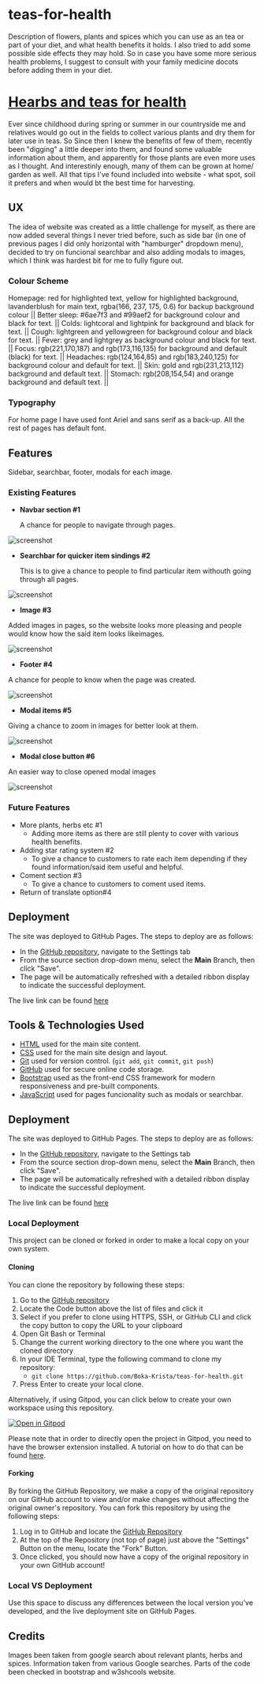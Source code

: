 # teas-for-health
Description of flowers, plants and spices which you can use as an tea or part of your diet, and what health benefits it holds. I also tried to add some possible side effects they may hold. So in case you have some more serious health problems, I suggest to consult with your family medicine docots before adding them in your diet.
# [Hearbs and teas for health](https://healthherbteas.com/)

Ever since childhood during spring or summer in our countryside me and relatives would go out in the fields to collect various plants and dry them for later use in teas. So Since then I knew the benefits of few of them, recently been "digging" a little deeper into them, and found some valuable information about them, and apparently for those plants are even more uses as I thought. And interestinly enough, many of them can be grown at home/ garden as well. All that tips I've found included into website - what spot, soil it prefers and when would bt the best time for harvesting.


## UX


The idea of website was created as a little challenge for myself, as there are now added several things I never tried before, such as side bar (in one of previous pages I did only horizontal with "hamburger" dropdown menu), decided to try on funcional searchbar and also adding modals to images, which I think was hardest bit for me to fully figure out. 



### Colour Scheme



Homepage: red for highlighted text, yellow for highlighted background, lavanderblush for main text, rgba(166, 237, 175, 0.6) for backup background colour ||
Better sleep: #6ae7f3 and #99aef2 for background colour and black for text. ||
Colds: lightcoral and lightpink for background and black for text. ||
Cough: lightgreen and yellowgreen for background colour and black for text. ||
Fever: grey and lightgrey as background colour and black for text. ||
Focus: rgb(221,170,187) and rgb(173,116,135) for background and default (black) for text. ||
Headaches: rgb(124,164,85) and rgb(183,240,125) for background colour and default for text. ||
Skin: gold and rgb(231,213,112) background and default text. ||
Stomach: rgb(208,154,54) and orange background and default text. ||



### Typography


For home page I have used font Ariel and sans serif as a back-up.
All the rest of pages has default font. 



## Features

Sidebar, searchbar, footer, modals for each image.

### Existing Features

- **Navbar section #1**

  A chance for people to navigate through pages.

![screenshot](DOCUMENTATION/screenshots/sidebar.jpeg)

- **Searchbar for quicker item sindings #2**

    This is to give a chance to people to find particular item withouth going through all pages.

![screenshot](DOCUMENTATION/screenshots/searchbar.jpeg)



- **Image  #3**

Added images in pages, so the website looks more pleasing and people would know how the said item looks likeimages.

![screenshot](DOCUMENTATION/screenshots/images.jpeg)

- **Footer  #4**

A chance for people to know when the page was created.

![screenshot](DOCUMENTATION/screenshots/footer.jpeg)

- **Modal items  #5**

Giving a chance to zoom in images for better look at them.

![screenshot](DOCUMENTATION/screenshots/modal.jpeg)

- **Modal close button  #6**

An easier way to close opened modal images

![screenshot](DOCUMENTATION/screenshots/modal-close.jpeg)


### Future Features



- More plants, herbs etc #1
    - Adding more items as there are still plenty to cover with various health benefits.
- Adding star rating system #2
    - To give a chance to customers to rate each item depending if they found information/said item useful and helpful.
-  Coment section #3
    - To give a chance to customers to coment used items.
- Return of translate option#4



## Deployment

The site was deployed to GitHub Pages. The steps to deploy are as follows:

- In the [GitHub repository](https://github.com/Boka-Krista/teas-for-health), navigate to the Settings tab 
- From the source section drop-down menu, select the **Main** Branch, then click "Save".
- The page will be automatically refreshed with a detailed ribbon display to indicate the successful deployment.

The live link can be found [here](https://boka-krista.github.io/teas-for-health/)



## Tools & Technologies Used



- [HTML](https://en.wikipedia.org/wiki/HTML) used for the main site content.
- [CSS](https://en.wikipedia.org/wiki/CSS) used for the main site design and layout.
- [Git](https://git-scm.com) used for version control. (`git add`, `git commit`, `git push`)
- [GitHub](https://github.com) used for secure online code storage.
- [Bootstrap](https://getbootstrap.com) used as the front-end CSS framework for modern responsiveness and pre-built components.
- [JavaScript](https://simple.wikipedia.org/wiki/JavaScript) used for pages funcionality such as modals or searchbar.
## Deployment

The site was deployed to GitHub Pages. The steps to deploy are as follows:

- In the [GitHub repository](https://github.com/Boka-Krista/teas-for-health), navigate to the Settings tab 
- From the source section drop-down menu, select the **Main** Branch, then click "Save".
- The page will be automatically refreshed with a detailed ribbon display to indicate the successful deployment.

The live link can be found [here](https://boka-krista.github.io/teas-for-health/)

### Local Deployment

This project can be cloned or forked in order to make a local copy on your own system.

#### Cloning

You can clone the repository by following these steps:

1. Go to the [GitHub repository](https://github.com/Boka-Krista/teas-for-health) 
2. Locate the Code button above the list of files and click it 
3. Select if you prefer to clone using HTTPS, SSH, or GitHub CLI and click the copy button to copy the URL to your clipboard
4. Open Git Bash or Terminal
5. Change the current working directory to the one where you want the cloned directory
6. In your IDE Terminal, type the following command to clone my repository:
	- `git clone https://github.com/Boka-Krista/teas-for-health.git`
7. Press Enter to create your local clone.

Alternatively, if using Gitpod, you can click below to create your own workspace using this repository.

[![Open in Gitpod](https://gitpod.io/button/open-in-gitpod.svg)](https://gitpod.io/#https://github.com/Boka-Krista/teas-for-health)

Please note that in order to directly open the project in Gitpod, you need to have the browser extension installed.
A tutorial on how to do that can be found [here](https://www.gitpod.io/docs/configure/user-settings/browser-extension).

#### Forking

By forking the GitHub Repository, we make a copy of the original repository on our GitHub account to view and/or make changes without affecting the original owner's repository.
You can fork this repository by using the following steps:

1. Log in to GitHub and locate the [GitHub Repository](https://github.com/Boka-Krista/teas-for-health)
2. At the top of the Repository (not top of page) just above the "Settings" Button on the menu, locate the "Fork" Button.
3. Once clicked, you should now have a copy of the original repository in your own GitHub account!

### Local VS Deployment



Use this space to discuss any differences between the local version you've developed, and the live deployment site on GitHub Pages.

## Credits


Images been taken from google search about relevant plants, herbs and spices.
Information taken from various Google searches. 
Parts of the code been checked in bootstrap and w3shcools website.








